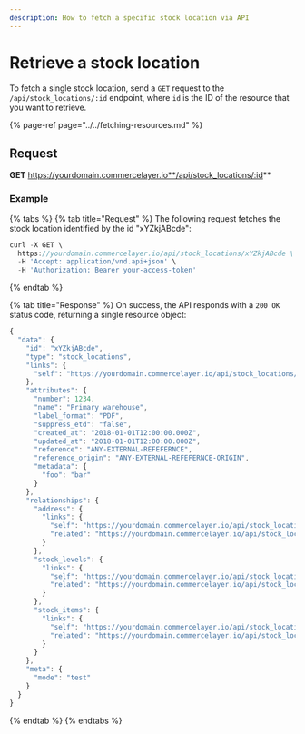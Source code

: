 ```yaml
---
description: How to fetch a specific stock location via API
---
```


# Retrieve a stock location

To fetch a single stock location, send a `GET` request to the `/api/stock_locations/:id` endpoint, where `id` is the ID of the resource that you want to retrieve.

{% page-ref page="../../fetching-resources.md" %}

## Request

**GET** https://yourdomain.commercelayer.io**/api/stock_locations/:id**

### **Example**

{% tabs %}
{% tab title="Request" %}
The following request fetches the stock location identified by the id "xYZkjABcde":

```javascript
curl -X GET \
  https://yourdomain.commercelayer.io/api/stock_locations/xYZkjABcde \
  -H 'Accept: application/vnd.api+json' \
  -H 'Authorization: Bearer your-access-token'
```
{% endtab %}

{% tab title="Response" %}
On success, the API responds with a `200 OK` status code, returning a single resource object:

```javascript
{
  "data": {
    "id": "xYZkjABcde",
    "type": "stock_locations",
    "links": {
      "self": "https://yourdomain.commercelayer.io/api/stock_locations/xYZkjABcde"
    },
    "attributes": {
      "number": 1234,
      "name": "Primary warehouse",
      "label_format": "PDF",
      "suppress_etd": "false",
      "created_at": "2018-01-01T12:00:00.000Z",
      "updated_at": "2018-01-01T12:00:00.000Z",
      "reference": "ANY-EXTERNAL-REFEFERNCE",
      "reference_origin": "ANY-EXTERNAL-REFEFERNCE-ORIGIN",
      "metadata": {
        "foo": "bar"
      }
    },
    "relationships": {
      "address": {
        "links": {
          "self": "https://yourdomain.commercelayer.io/api/stock_locations/xYZkjABcde/relationships/address",
          "related": "https://yourdomain.commercelayer.io/api/stock_locations/xYZkjABcde/address"
        }
      },
      "stock_levels": {
        "links": {
          "self": "https://yourdomain.commercelayer.io/api/stock_locations/xYZkjABcde/relationships/stock_levels",
          "related": "https://yourdomain.commercelayer.io/api/stock_locations/xYZkjABcde/stock_levels"
        }
      },
      "stock_items": {
        "links": {
          "self": "https://yourdomain.commercelayer.io/api/stock_locations/xYZkjABcde/relationships/stock_items",
          "related": "https://yourdomain.commercelayer.io/api/stock_locations/xYZkjABcde/stock_items"
        }
      }
    },
    "meta": {
      "mode": "test"
    }
  }
}
```
{% endtab %}
{% endtabs %}

